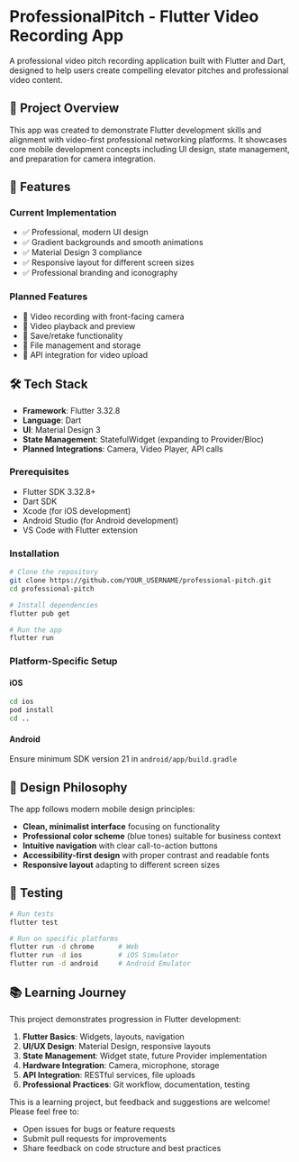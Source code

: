 # ProfessionalPitch - Flutter Video Recording App

A professional video pitch recording application built with Flutter and Dart, designed to help users create compelling elevator pitches and professional video content.

## 🎯 Project Overview

This app was created to demonstrate Flutter development skills and alignment with video-first professional networking platforms. It showcases core mobile development concepts including UI design, state management, and preparation for camera integration.

## 🚀 Features

### Current Implementation

- ✅ Professional, modern UI design
- ✅ Gradient backgrounds and smooth animations
- ✅ Material Design 3 compliance
- ✅ Responsive layout for different screen sizes
- ✅ Professional branding and iconography

### Planned Features

- 🔄 Video recording with front-facing camera
- 🔄 Video playback and preview
- 🔄 Save/retake functionality
- 🔄 File management and storage
- 🔄 API integration for video upload

## 🛠️ Tech Stack

- **Framework**: Flutter 3.32.8
- **Language**: Dart
- **UI**: Material Design 3
- **State Management**: StatefulWidget (expanding to Provider/Bloc)
- **Planned Integrations**: Camera, Video Player, API calls



### Prerequisites

- Flutter SDK 3.32.8+
- Dart SDK
- Xcode (for iOS development)
- Android Studio (for Android development)
- VS Code with Flutter extension

### Installation

```bash
# Clone the repository
git clone https://github.com/YOUR_USERNAME/professional-pitch.git
cd professional-pitch

# Install dependencies
flutter pub get

# Run the app
flutter run
```

### Platform-Specific Setup

#### iOS

```bash
cd ios
pod install
cd ..
```

#### Android

Ensure minimum SDK version 21 in `android/app/build.gradle`

## 🎨 Design Philosophy

The app follows modern mobile design principles:

- **Clean, minimalist interface** focusing on functionality
- **Professional color scheme** (blue tones) suitable for business context
- **Intuitive navigation** with clear call-to-action buttons
- **Accessibility-first design** with proper contrast and readable fonts
- **Responsive layout** adapting to different screen sizes

## 🧪 Testing

```bash
# Run tests
flutter test

# Run on specific platforms
flutter run -d chrome      # Web
flutter run -d ios         # iOS Simulator
flutter run -d android     # Android Emulator
```

## 📚 Learning Journey

This project demonstrates progression in Flutter development:

1. **Flutter Basics**: Widgets, layouts, navigation
2. **UI/UX Design**: Material Design, responsive layouts
3. **State Management**: Widget state, future Provider implementation
4. **Hardware Integration**: Camera, microphone, storage
5. **API Integration**: RESTful services, file uploads
6. **Professional Practices**: Git workflow, documentation, testing


This is a learning project, but feedback and suggestions are welcome! Please feel free to:

- Open issues for bugs or feature requests
- Submit pull requests for improvements
- Share feedback on code structure and best practices
